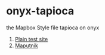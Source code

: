 # onyx-tapioca
the Mapbox Style file tapioca on onyx

1. [Plain test site](https://hfu.github.io/onyx-tapioca)
2. [Maputnik](https://maputnik.github.io/editor/?style=https://hfu.github.io/onyx-tapioca/style.json)
